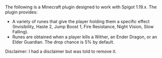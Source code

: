 The following is a Minecraft plugin designed to work with Spigot 1.19.x. The plugin provides:

* A variety of runes that give the player holding them a specific effect (Invisibility, Haste 2, Jump Boost 1, Fire Resistance, Night Vision, Slow Falling).
* Runes are obtained when a player kills a Wither, an Ender Dragon, or an Elder Guardian. The drop chance is 5% by default.

Disclaimer: I had a disclaimer but was told to remove it.
